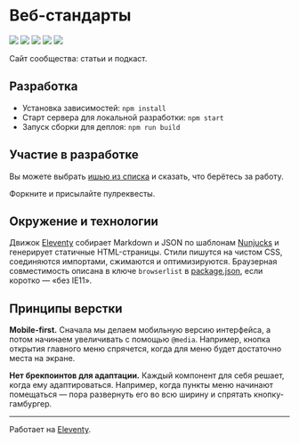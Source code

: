 # Веб-стандарты
[![](https://github.com/web-standards/web-standards.ru/workflows/editorconfig/badge.svg)](https://github.com/web-standards/web-standards.ru/actions?query=workflow%3aeditorconfig)
[![](https://github.com/web-standards/web-standards.ru/workflows/markdown/badge.svg)](https://github.com/web-standards/web-standards.ru/actions?query=workflow%3amarkdown)
[![](https://github.com/web-standards/web-standards.ru/workflows/stylelint/badge.svg)](https://github.com/web-standards/web-standards.ru/actions?query=workflow%3astylelint)
[![](https://github.com/web-standards/web-standards.ru/workflows/eslint/badge.svg)](https://github.com/web-standards/web-standards.ru/actions?query=workflow%3aeslint)
[![](https://github.com/web-standards/web-standards.ru/workflows/yaml/badge.svg)](https://github.com/web-standards/web-standards.ru/actions?query=workflow%3ayaml)

Сайт сообщества: статьи и подкаст.

## Разработка

- Установка зависимостей: `npm install`
- Старт сервера для локальной разработки: `npm start`
- Запуск сборки для деплоя: `npm run build`

## Участие в разработке

Вы можете выбрать [ишью из списка](https://github.com/web-standards/web-standards.ru/issues) и сказать, что берётесь за работу.

Форкните и присылайте пулреквесты.

## Окружение и технологии

Движок [Eleventy](https://www.11ty.io/) собирает Markdown и JSON по шаблонам [Nunjucks](https://mozilla.github.io/nunjucks/) и генерирует статичные HTML-страницы. Стили пишутся на чистом CSS, соединяются импортами, сжимаются и оптимизируются. Браузерная совместимость описана в ключе `browserlist` в [package.json](https://github.com/web-standards/web-standards.ru/blob/master/package.json), если коротко — «без IE11».

## Принципы верстки

**Mobile-first.** Сначала мы делаем мобильную версию интерфейса, а потом начинаем увеличивать с помощью `@media`. Например, кнопка открытия главного меню спрячется, когда для меню будет достаточно места на экране.

**Нет брекпоинтов для адаптации.** Каждый компонент для себя решает, когда ему адаптироваться. Например, когда пункты меню начинают помещаться — пора развернуть его во всю ширину и спрятать кнопку-гамбургер.

---
Работает на [Eleventy](https://www.11ty.io/).
